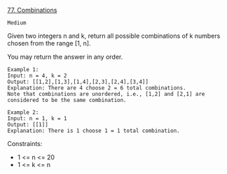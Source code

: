 [77. Combinations](https://leetcode.com/problems/combinations/)

`Medium`

Given two integers n and k, return all possible combinations of k numbers chosen from the range [1, n].

You may return the answer in any order.

```
Example 1:
Input: n = 4, k = 2
Output: [[1,2],[1,3],[1,4],[2,3],[2,4],[3,4]]
Explanation: There are 4 choose 2 = 6 total combinations.
Note that combinations are unordered, i.e., [1,2] and [2,1] are considered to be the same combination.

Example 2:
Input: n = 1, k = 1
Output: [[1]]
Explanation: There is 1 choose 1 = 1 total combination.
```

Constraints:

- 1 <= n <= 20
- 1 <= k <= n